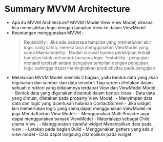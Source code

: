 # Summary MVVM Architecture
- Apa itu MVVM Architecture? 
    MVVM (Model View View Model) dimana kita memisahkan logic dengan tampilan View ke dalam ViewModel
- Keuntungan menggunakan MVVM :
    > Reusability : Jika ada beberapa tampilan yang memerlukan alur logic yang sama, mereka bisa menggunakan ViewModel yang sama
    > Maintainability : Mudah dirawat karena perkerjaan terkait tampilan tidak tertumpuk bersama logic
    > Testability : pengujian menjadi terpisah antara pengujian tampilan dengan pengujian logic sehingga dapat meningkatkan produktivitas pada pengujian
- Melakukan MVVM
    Model memiliki 2 bagian, yaitu bentuk data yang akan digunakan dan sumber dari data tersebut
    Tiap screen diletakan dalam sebuah direktori yang didalamnya terdapat View dan ViewModel
    Model : 
            - Bentuk data yang digunakan,dibentuk dalam bentuk class
            - Data data yang dimuat, diletakan pada property
    View Model : 
            - Menyimpan data data dan logic yang diperlukan halaman ContactScreen
            - Jika widget lain memerlukan logic yang sama,dapat menggunakan ViewModel ini juga
    Mendaftarkan View Model :
            - Menggunakan Multi Provider agar dapat menggunakan banyak ViewModel
            - Materialapp sebagai Child utama
    View :
            - Menggunakan stateful widget
    Menampilkan data pada view :
            - Letakan pada bagian Build
            - Menggunakan getters yang ada di view model 
            - Data dapat langsung ditampilkan pada widget